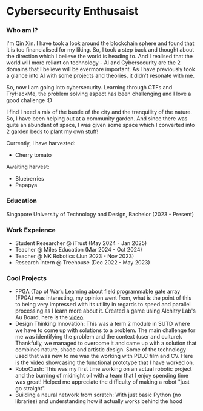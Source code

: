# Cybersecurity Enthusaist

### Who am I?
I'm Qin Xin. I have took a look around the blockchain sphere and found that it is too financialised for my liking. So, I took a step back and thought about the direction which I believe the world is heading to. And I realised that the world will more reliant on technology - AI and Cybersecurity are the 2 domains that I believe will be evermore important. As I have previously took a glance into AI with some projects and theories, it didn't resonate with me.

So, now I am going into cybersecurity. Learning through CTFs and TryHackMe, the problem solving aspect has been challenging and I love a good challenge :D

I find I need a mix of the bustle of the city and the tranquility of the nature. So, I have been helping out at a community garden. And since there was quite an abundant of space, I was given some space which I converted into 2 garden beds to plant my own stuff!

Currently, I have harvested:
- Cherry tomato

Awaiting harvest:
- Blueberries
- Papapya

### Education
Singapore University of Technology and Design, Bachelor (2023 - Present)

### Work Expeience
- Student Researcher @ iTrust (May 2024 - Jan 2025)
- Teacher @ Miles Education (Mar 2024 - Oct 2024)
- Teacher @ NK Robotics (Jun 2023 - Nov 2023)
- Research Intern @ Treehouse (Dec 2022 - May 2023)

### Cool Projects
- FPGA (Tap of War): Learning about field programmable gate array (FPGA) was interesting, my opinion went from, what is the point of this to being very impressed with its utility in regards to speed and parallel processing as I learn more about it. Created a game using Alchitry Lab's Au Board, here is the [video](https://www.youtube.com/watch?v=6tsm4qkcwFQ).
- Design Thinking Innovation: This was a term 2 module in SUTD where we have to come up with solutions to a problem. The main challenge for me was identifying the problem and the context (user and culture). Thankfully, we managed to overcome it and came up with a solution that combines nature, shade and artistic design. Some of the technology used that was new to me was the working with PDLC film and CV. Here is the [video](https://youtu.be/yA7ak7VMIGc) showcasing the functional prototype that I have worked on.
- RoboClash: This was my first time working on an actual robotic project and the burning of midnight oil with a team that I enjoy spending time was great! Helped me appreciate the difficulty of making a robot "just go straight".
- Building a neural network from scratch: With just basic Python (no libraries) and understanding how it actually works behind the hood